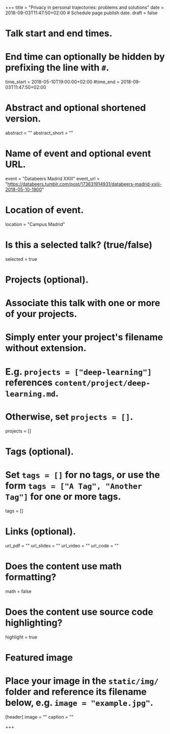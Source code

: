 +++
title = "Privacy in personal trajectories: problems and solutions"
date = 2018-09-03T11:47:50+02:00  # Schedule page publish date.
draft = false

# Talk start and end times.
#   End time can optionally be hidden by prefixing the line with `#`.
time_start = 2018-05-10T19:00:00+02:00
#time_end = 2018-09-03T11:47:50+02:00

# Abstract and optional shortened version.
abstract = ""
abstract_short = ""

# Name of event and optional event URL.
event = "Databeers Madrid XXIII"
event_url = "https://databeers.tumblr.com/post/173631914931/databeers-madrid-xxiii-2018-05-10-1900"

# Location of event.
location = "Campus Madrid"

# Is this a selected talk? (true/false)
selected = true

# Projects (optional).
#   Associate this talk with one or more of your projects.
#   Simply enter your project's filename without extension.
#   E.g. `projects = ["deep-learning"]` references `content/project/deep-learning.md`.
#   Otherwise, set `projects = []`.
projects = []

# Tags (optional).
#   Set `tags = []` for no tags, or use the form `tags = ["A Tag", "Another Tag"]` for one or more tags.
tags = []

# Links (optional).
url_pdf = ""
url_slides = ""
url_video = ""
url_code = ""

# Does the content use math formatting?
math = false

# Does the content use source code highlighting?
highlight = true

# Featured image
# Place your image in the `static/img/` folder and reference its filename below, e.g. `image = "example.jpg"`.
[header]
image = ""
caption = ""

+++
